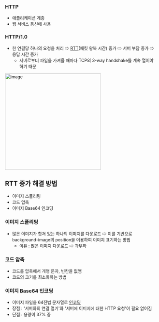### HTTP
- 애플리케이션 계층
- 웹 서비스 통신에 사용

### HTTP/1.0
- 한 연결당 하나의 요청을 처리 ⇨ [RTT](https://github.com/DevTechGrowth/study_CS/blob/main/Network/%EB%84%A4%ED%8A%B8%EC%9B%8C%ED%81%AC%20%EC%9A%A9%EC%96%B4%20%EC%A0%95%EB%A6%AC.md#rtt)(패킷 왕복 시간) 증가 ⇨ 서버 부담 증가 ⇨ 응답 시간 증가
  - 서버로부터 파일을 가져올 때마다 TCP의 3-way handshake를 계속 열어야하기 때문

<img width="317" alt="image" src="https://github.com/DevTechGrowth/study_CS/assets/66158433/7c765518-9101-44e0-900f-d63ee9f77063">

## RTT 증가 해결 방법
- 이미지 스플리팅
- 코드 압축
- 이미지 Base64 인코딩

### 이미지 스플리팅
- 많은 이미지가 합쳐 있는 하나의 이미지를 다운로드 ⇨ 이를 기반으로 background-image의 position을 이용하여 이미지 표기하는 방법
  - 이유 : 많은 이미지 다운로드 ⇨ 과부하

### 코드 압축
- 코드를 압축해서 개행 문자, 빈칸을 없앰
- 코드의 크기를 최소화하는 방법

### 이미지 Base64 인코딩
- 이미지 파일을 64진법 문자열로 [인코딩](https://github.com/DevTechGrowth/study_CS/blob/main/Network/%EB%84%A4%ED%8A%B8%EC%9B%8C%ED%81%AC%20%EC%9A%A9%EC%96%B4%20%EC%A0%95%EB%A6%AC.md#%EC%9D%B8%EC%BD%94%EB%94%A9)
- 장점 : '서버와의 연결 열기'와 '서버에 이미지에 대한 HTTP 요청'이 필요 없어짐
- 단점 : 용량이 37% 증 

